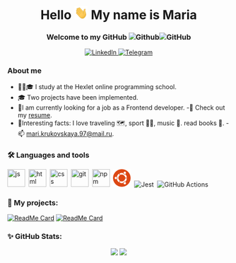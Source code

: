 <div id="header" align="center">
  <h1> Hello <img src="https://raw.githubusercontent.com/ABSphreak/ABSphreak/master/gifs/Hi.gif" height="30px"> My name is Maria</h1>
  <h3> Welcome to my GitHub <img alt ="Github" width="25px" src="https://user-images.githubusercontent.com/3369400/139447912-e0f43f33-6d9f-45f8-be46-2df5bbc91289.png#gh-dark-mode-only"/><img alt="GitHub" width="25px" src="https://user-images.githubusercontent.com/3369400/139448065-39a229ba-4b06-434b-bc67-616e2ed80c8f.png#gh-light-mode-only"/></h3>
  </div>
  
<div id="socials" align="center">
    <a href="https://www.linkedin.com/in/maria-krukovskaya">
    <img src="https://img.shields.io/badge/LinkedIn-blue?style=for-the-badge&logo=linkedin&logoColor=white" alt="LinkedIn"/>
  </a>

  <a href="telegram-url">
    <a href="https://t.me/Mari_Kruk">
    <img src="https://img.shields.io/badge/Telegram-blue?style=for-the-badge&logo=telegram&logoColor=white" alt="Telegram"/>
  </a>
</div>
  
  ### About me 
 - 👩🏻🎓 I study at the Hexlet online programming school.
 - 🎓 Two projects have been implemented.
 - 🌱I am currently looking for a job as a Frontend developer.
 -📙 Check out my <a href="https://cv.hexlet.io/ru/account/resumes">resume</a>.
 - 🎉Interesting facts: I love traveling :world_map:, sport :man_playing_handball:, music :musical_keyboard:. read books :book:.
 -📫 mari.krukovskaya.97@mail.ru.
  
  ### 🛠️ Languages and tools
  <img src="https://cdn.jsdelivr.net/gh/devicons/devicon/icons/javascript/javascript-original.svg" title="js" width="40" height="40"/>&nbsp;
  <img src="https://cdn.jsdelivr.net/gh/devicons/devicon/icons/html5/html5-original.svg" title="html" width="40" height="40"/>&nbsp;
  <img src="https://cdn.jsdelivr.net/gh/devicons/devicon/icons/css3/css3-original.svg" title="css" width="40" height="40"/>&nbsp;
  <img src="https://cdn.jsdelivr.net/gh/devicons/devicon/icons/git/git-plain.svg" title="git" width="40" height="40"/>&nbsp;
  <img src="https://cdn.jsdelivr.net/gh/devicons/devicon/icons/npm/npm-original-wordmark.svg" title="npm" width="40" height="40"/>&nbsp;
  <img alt="Ubuntu" src="https://raw.githubusercontent.com/github/explore/master/topics/ubuntu/ubuntu.png" width="40" height="40"/>&nbsp;
  <img alt="Jest" src="https://www.vectorlogo.zone/logos/jestjsio/jestjsio-icon.svg"  width="40" height="40"/>&nbsp;
  <img alt="GitHub Actions" src="https://avatars0.githubusercontent.com/u/44036562" width="40" height="40"/>&nbsp;
  
  ### 🚀 My projects:
[![ReadMe Card](https://github-readme-stats.vercel.app/api/pin/?username=Mari-Krukovskaya&repo=frontend-project-44&theme=blueberry)](https://github.com/Mari-Krukovskaya/frontend-project-44)
[![ReadMe Card](https://github-readme-stats.vercel.app/api/pin/?username=Mari-Krukovskaya&repo=frontend-project-46&theme=blueberry)](https://github.com/Mari-Krukovskaya/frontend-project-46)
  
  ### ✨ GitHub Stats:
<div id="stat" align="center">
    <img src="http://github-profile-summary-cards.vercel.app/api/cards/stats?username=Mari-Krukovskaya&theme=jolly"/>
    <img src="http://github-profile-summary-cards.vercel.app/api/cards/most-commit-language?username=Mari-Krukovskaya&theme=jolly"/>
</div>
  

